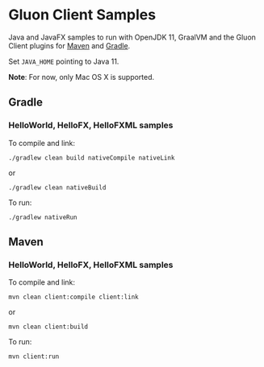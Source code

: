# Gluon Client Samples

Java and JavaFX samples to run with OpenJDK 11, GraalVM and the Gluon Client plugins for [Maven](https://github.com/gluonhq/client-maven-plugin/) and [Gradle](https://github.com/gluonhq/client-gradle-plugin/).

Set `JAVA_HOME` pointing to Java 11.

**Note**: For now, only Mac OS X is supported.

## Gradle

### HelloWorld, HelloFX, HelloFXML samples

To compile and link:

    ./gradlew clean build nativeCompile nativeLink
    
or

    ./gradlew clean nativeBuild

To run:
    
    ./gradlew nativeRun

## Maven

### HelloWorld, HelloFX, HelloFXML samples

To compile and link:

    mvn clean client:compile client:link
    
or

    mvn clean client:build

To run:

    mvn client:run
